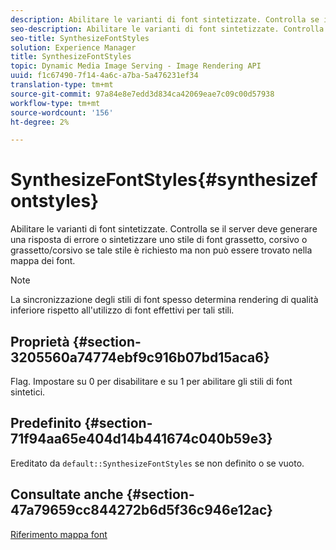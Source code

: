 ```yaml
---
description: Abilitare le varianti di font sintetizzate. Controlla se il server deve generare una risposta di errore o sintetizzare uno stile di font grassetto, corsivo o grassetto/corsivo se tale stile è richiesto ma non può essere trovato nella mappa dei font.
seo-description: Abilitare le varianti di font sintetizzate. Controlla se il server deve generare una risposta di errore o sintetizzare uno stile di font grassetto, corsivo o grassetto/corsivo se tale stile è richiesto ma non può essere trovato nella mappa dei font.
seo-title: SynthesizeFontStyles
solution: Experience Manager
title: SynthesizeFontStyles
topic: Dynamic Media Image Serving - Image Rendering API
uuid: f1c67490-7f14-4a6c-a7ba-5a476231ef34
translation-type: tm+mt
source-git-commit: 97a84e8e7edd3d834ca42069eae7c09c00d57938
workflow-type: tm+mt
source-wordcount: '156'
ht-degree: 2%

---
```



# SynthesizeFontStyles{#synthesizefontstyles}

Abilitare le varianti di font sintetizzate. Controlla se il server deve generare una risposta di errore o sintetizzare uno stile di font grassetto, corsivo o grassetto/corsivo se tale stile è richiesto ma non può essere trovato nella mappa dei font.

>[!NOTE]
>
>La sincronizzazione degli stili di font spesso determina rendering di qualità inferiore rispetto all&#39;utilizzo di font effettivi per tali stili.

## Proprietà {#section-3205560a74774ebf9c916b07bd15aca6}

Flag. Impostare su 0 per disabilitare e su 1 per abilitare gli stili di font sintetici.

## Predefinito {#section-71f94aa65e404d14b441674c040b59e3}

Ereditato da `default::SynthesizeFontStyles` se non definito o se vuoto.

## Consultate anche {#section-47a79659cc844272b6d5f36c946e12ac}

[Riferimento mappa font](../../../../../is-api/image-catalog/image-serving-api-ref/c-image-catalog-reference/c-font-map-reference/c-font-map-reference.md#concept-f81f319d03c646c5a8ef87b3277dd37d)
